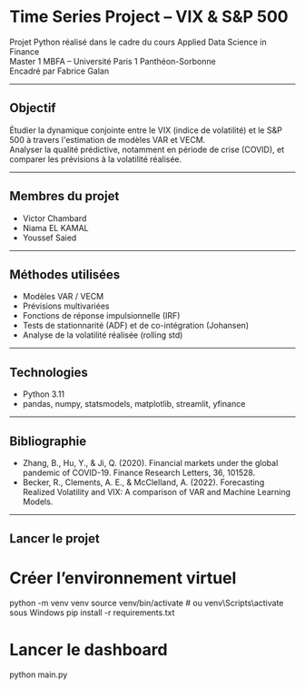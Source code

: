 # Time Series Project – VIX & S&P 500

Projet Python réalisé dans le cadre du cours Applied Data Science in Finance  
Master 1 MBFA – Université Paris 1 Panthéon-Sorbonne  
Encadré par Fabrice Galan

---

## Objectif

Étudier la dynamique conjointe entre le VIX (indice de volatilité) et le S&P 500 à travers l'estimation de modèles VAR et VECM.  
Analyser la qualité prédictive, notamment en période de crise (COVID), et comparer les prévisions à la volatilité réalisée.

---

## Membres du projet

- Victor Chambard  
- Niama EL KAMAL  
- Youssef Saied

---

## Méthodes utilisées

- Modèles VAR / VECM
- Prévisions multivariées
- Fonctions de réponse impulsionnelle (IRF)
- Tests de stationnarité (ADF) et de co-intégration (Johansen)
- Analyse de la volatilité réalisée (rolling std)

---

## Technologies

- Python 3.11  
- pandas, numpy, statsmodels, matplotlib, streamlit, yfinance

---
## Bibliographie
- Zhang, B., Hu, Y., & Ji, Q. (2020). Financial markets under the global pandemic of COVID-19. Finance Research Letters, 36, 101528.
- Becker, R., Clements, A. E., & McClelland, A. (2022). Forecasting Realized Volatility and VIX: A comparison of VAR and Machine Learning Models.

---

## Lancer le projet


# Créer l’environnement virtuel
python -m venv venv
source venv/bin/activate  # ou venv\Scripts\activate sous Windows
pip install -r requirements.txt

# Lancer le dashboard
python main.py
